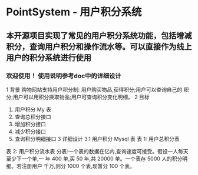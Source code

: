 # PointSystem - 用户积分系统

## 本开源项目实现了常见的用户积分系统功能，包括增减积分，查询用户积分和操作流水等。可以直接作为线上用户的积分系统进行使用
### 欢迎使用！ 使用说明参考doc中的详细设计

1 背景
购物网站支持用户积分制: 用户购买物品,获得积分;用户可以查询自己的 积分;用户可以用积分换取物品;用户可查询积分变化明细。
2 目标
1) 用户积分 My    表
2) 查询总积分接口
3) 增加积分接口
4) 减少积分接口
5) 查询积分明细接口
3 详细设计
3.1 用户积分 Mysql 表
表 1: 用户总积分表

表 2: 用户积分流水表
分表:一个表的数据在亿内,查询速度可接受。假设一人每天至少下一个单,一 年 400 单,买 50 年,共 20000 单。一个表存 5000 人的积分明细。若注册用户 千万,则分 1000 个表,现暂分 100 个表。
